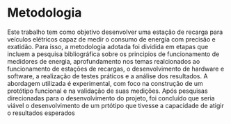 # Metodologia

Este trabalho tem como objetivo desenvolver uma estação de recarga para veículos elétricos capaz de medir o consumo de energia com precisão e exatidão. 
Para isso, a metodologia adotada foi dividida em etapas que incluem a pesquisa bibliográfica sobre os principios de funcionamento de medidores de energia, aprofundamento nos temas realcionados ao funcionamento de estações de recargas, o desenvolvimento de hardware e software, a realização de testes práticos e a análise dos resultados. A abordagem utilizada é experimental, com foco na construção de um protótipo funcional e na validação de suas medições.
Após pesquisas direcionadas para o desenvolvimento do projeto, foi concluído que seria viável o desenvolvimento de um prtótipo que tivesse a capacidade de atigir o resultados esperados
